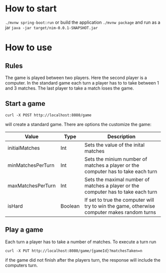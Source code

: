 # How to start
`./mvnw spring-boot:run`
or build the application
`./mvnw package`
and run as a jar
`java -jar target/nim-0.0.1-SNAPSHOT.jar`

# How to use
## Rules
The game is played between two players. Here the second player is a computer. In the standard game each turn a player has to to take between 1 and 3 matches. 
The last player to take a match loses the game. 

## Start a game
```curl -X POST http://localhost:8080/game```

will create a standard game. There are options the customize the game:

| Value | Type | Description|
| --- | --- | --- |
| initialMatches | Int | Sets the value of the inital matches |
| minMatchesPerTurn | Int |  Sets the minium number of matches a player or the computer has to take each turn |
| maxMatchesPerTurn | Int | Sets the maximal number of matches a player or the computer has to take each turn
| isHard | Boolean | If set to true the computer will try to win the game, otherwise computer makes random turns

## Play a game
Each turn a player has to take a number of matches. To execute a turn run

``` curl -X PUT http://localhost:8080/game/{gameId}?matchesTaken=n ```

if the game did not finish after the players turn, the response will include the computers turn. 
